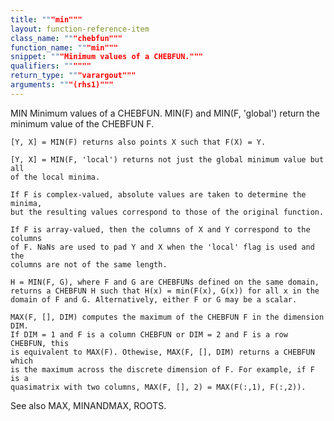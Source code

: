 ```yaml
---
title: """min"""
layout: function-reference-item
class_name: """chebfun"""
function_name: """min"""
snippet: """Minimum values of a CHEBFUN."""
qualifiers: """"""
return_type: """varargout"""
arguments: """(rhs1)"""
---
```


 MIN   Minimum values of a CHEBFUN.
    MIN(F) and MIN(F, 'global') return the minimum value of the CHEBFUN F.
 
    [Y, X] = MIN(F) returns also points X such that F(X) = Y.
 
    [Y, X] = MIN(F, 'local') returns not just the global minimum value but all
    of the local minima.
 
    If F is complex-valued, absolute values are taken to determine the minima,
    but the resulting values correspond to those of the original function.
 
    If F is array-valued, then the columns of X and Y correspond to the columns
    of F. NaNs are used to pad Y and X when the 'local' flag is used and the
    columns are not of the same length.
 
    H = MIN(F, G), where F and G are CHEBFUNs defined on the same domain,
    returns a CHEBFUN H such that H(x) = min(F(x), G(x)) for all x in the
    domain of F and G. Alternatively, either F or G may be a scalar.
 
    MAX(F, [], DIM) computes the maximum of the CHEBFUN F in the dimension DIM.
    If DIM = 1 and F is a column CHEBFUN or DIM = 2 and F is a row CHEBFUN, this
    is equivalent to MAX(F). Othewise, MAX(F, [], DIM) returns a CHEBFUN which
    is the maximum across the discrete dimension of F. For example, if F is a
    quasimatrix with two columns, MAX(F, [], 2) = MAX(F(:,1), F(:,2)).
 
  See also MAX, MINANDMAX, ROOTS.
